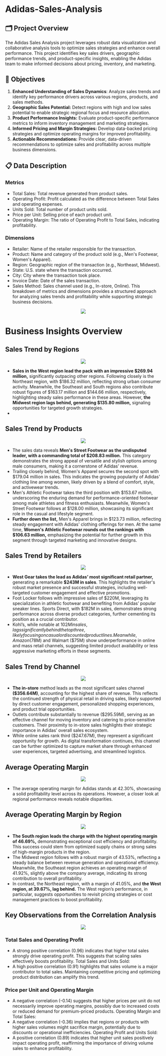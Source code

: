 # Adidas-Sales-Analysis
## 🗂️ Project Overview
The Adidas Sales Analysis project leverages robust data visualization and collaborative analysis tools to optimize sales strategies and enhance overall performance. This project identifies key sales drivers, geographic performance trends, and product-specific insights, enabling the Adidas team to make informed decisions about pricing, inventory, and marketing.

## 🎯 Objectives
1. **Enhanced Understanding of Sales Dynamics**: Analyze sales trends and identify key performance drivers across various regions, products, and sales methods.
2. **Geographic Sales Potential:** Detect regions with high and low sales potential to enable strategic regional focus and resource allocation.
3. **Product Performance Insights:** Evaluate product-specific performance metrics to inform inventory management and marketing strategies.
4. **Informed Pricing and Margin Strategies:** Develop data-backed pricing strategies and optimize operating margins for improved profitability.
5. **Actionable Recommendations:** Provide clear, data-driven recommendations to optimize sales and profitability across multiple business dimensions.
   
## 📋 Data Description
### Metrics
- Total Sales: Total revenue generated from product sales.
- Operating Profit: Profit calculated as the difference between Total Sales and operating expenses.
- Units Sold: Total number of product units sold.
- Price per Unit: Selling price of each product unit.
- Operating Margin: The ratio of Operating Profit to Total Sales, indicating profitability.

### Dimensions
- Retailer: Name of the retailer responsible for the transaction.
- Product: Name and category of the product sold (e.g., Men's Footwear, Women's Apparel).
- Region: Geographic region of the transaction (e.g., Northeast, Midwest).
- State: U.S. state where the transaction occurred.
- City: City where the transaction took place.
- Invoice Date: Date of the sales transaction.
- Sales Method: Sales channel used (e.g., In-store, Online).
This breakdown of metrics and dimensions provides a structured approach for analyzing sales trends and profitability while supporting strategic business decisions.

<p align="center">
  <img src="https://github.com/Sopyaan/Adidas-Sales-Analysis/blob/main/images/dashboard.png", width="" height="">
</p>

# Business Insights Overview
## Sales Trend by Regions
<p align="center">
  <img src="https://github.com/Sopyaan/Adidas-Sales-Analysis/blob/main/images/Region.png", width="" height="">
</p>

- **Sales in the West region lead the pack with an impressive $269.94 million,** significantly outpacing other regions. Following closely is the Northeast region, with $186.32 million, reflecting strong urban consumer activity. Meanwhile, the Southeast and South regions also contribute robust figures of $163.17 million and $144.66 million, respectively, highlighting steady sales performance in these areas. However, **the Midwest region lags behind, generating $135.80 million,** signaling opportunities for targeted growth strategies.
- 
## Sales Trend by Products
<p align="center">
  <img src="https://github.com/Sopyaan/Adidas-Sales-Analysis/blob/main/images/Product.png", width="" height="">
</p>

- The sales data reveals **Men's Street Footwear as the undisputed leader, with a commanding total of $208.83 million.** This category demonstrates the strong appeal of versatile and stylish options among male consumers, making it a cornerstone of Adidas' revenue.
- Trailing closely behind, Women's Apparel secures the second spot with $179.04 million in sales. This indicates the growing popularity of Adidas' clothing line among women, likely driven by a blend of comfort, style, and activewear trends.
- Men's Athletic Footwear takes the third position with $153.67 million, underscoring the enduring demand for performance-oriented footwear among male athletes and fitness enthusiasts. Meanwhile, Women's Street Footwear follows at $128.00 million, showcasing its significant role in the casual and lifestyle segment.
- **Further down the list,** Men's Apparel brings in $123.73 million, reflecting steady engagement with Adidas' clothing offerings for men. At the same time, **Women's Athletic Footwear rounds out the rankings with $106.63 million,** emphasizing the potential for further growth in this segment through targeted marketing and innovative designs.

## Sales Trend by Retailers
<p align="center">
  <img src="https://github.com/Sopyaan/Adidas-Sales-Analysis/blob/main/images/Retailer.png", width="" height="">
</p>

- **West Gear takes the lead as Adidas’ most significant retail partner,** generating a remarkable **$243M in sales**. This highlights the retailer's robust market presence and successful strategies, including well-targeted customer engagement and effective promotions.
- Foot Locker follows with impressive sales of $220M, leveraging its specialization in athletic footwear and benefiting from Adidas’ popular sneaker lines. Sports Direct, with $182M in sales, demonstrates strong performance across diverse product categories, further cementing its position as a crucial contributor.
- Kohl’s, while notable at $102M in sales, lags significantly behind the top three, likely focusing on casual or discounted product lines. Meanwhile, Amazon ($78M) and Walmart ($75M) show underperformance in online and mass retail channels, suggesting limited product availability or less aggressive marketing efforts in these segments.

## Sales Trend by Channel
<p align="center">
  <img src="https://github.com/Sopyaan/Adidas-Sales-Analysis/blob/main/images/Channels.png", width="" height="">
</p>

- **The in-store** method leads as the most significant sales channel **($356.64M)**, accounting for the highest share of revenue. This reflects the continued strength of physical retail in driving sales, likely supported by direct customer engagement, personalized shopping experiences, and product trial opportunities.
- Outlets contribute substantially to revenue ($295.59M), serving as an effective channel for moving inventory and catering to price-sensitive customers. Their proximity to in-store sales highlights their strategic importance in Adidas’ overall sales ecosystem.
- While online sales rank third ($247.67M), they represent a significant opportunity for growth. As digital transformation continues, this channel can be further optimized to capture market share through enhanced user experiences, targeted advertising, and streamlined logistics.

 ## Average Operating Margin
<p align="center">
  <img src="https://github.com/Sopyaan/Adidas-Sales-Analysis/blob/main/images/Operating%20Margin.png", width="" height="">
</p>

- The average operating margin for Adidas stands at 42.30%, showcasing a solid profitability level across its operations. However, a closer look at regional performance reveals notable disparities.

## Average Operating Margin by Region
<p align="center">
  <img src="https://github.com/Sopyaan/Adidas-Sales-Analysis/blob/main/images/OM%20w%20Region.png", width="" height="">
</p>

- **The South region leads the charge with the highest operating margin of 46.69%,** demonstrating exceptional cost efficiency and profitability. This success could stem from optimized supply chains or strong sales of high-margin products in the region.
- The Midwest region follows with a robust margin of 43.53%, reflecting a steady balance between revenue generation and operational efficiency. Meanwhile, the Southeast region achieves an operating margin of 41.92%, slightly above the company average, indicating its strong contribution to overall profitability.
- In contrast, the Northeast region, with a margin of 41.05%, and **the West region, at 39.67%, lag behind.** The West region’s performance, in particular, suggests opportunities to revisit pricing strategies or cost management practices to boost profitability.

## Key Observations from the Correlation Analysis
<p align="center">
  <img src="https://github.com/Sopyaan/Adidas-Sales-Analysis/blob/main/images/Corelation.png", width="" height="">
</p>

### Total Sales and Operating Profit
- A strong positive correlation (0.96) indicates that higher total sales strongly drive operating profit. This suggests that scaling sales effectively boosts profitability.
Total Sales and Units Sold:
- A high positive correlation (0.91) highlights that sales volume is a major contributor to total sales. Maintaining competitive pricing and optimizing product distribution can amplify this trend.
### Price per Unit and Operating Margin
- A negative correlation (-0.14) suggests that higher prices per unit do not necessarily improve operating margins, possibly due to increased costs or reduced demand for premium-priced products.
Operating Margin and Total Sales:
- A negative correlation (-0.36) implies that regions or products with higher sales volumes might sacrifice margin, potentially due to discounts or operational inefficiencies.
Operating Profit and Units Sold:
- A positive correlation (0.89) indicates that higher unit sales positively impact operating profit, reaffirming the importance of driving volume sales to enhance profitability.


